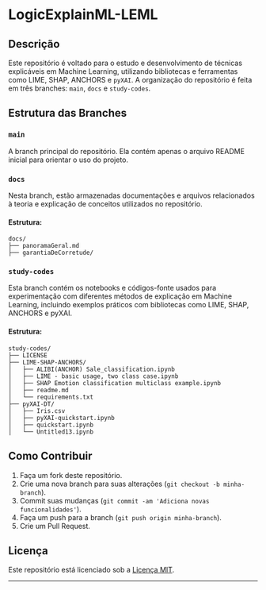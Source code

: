 # LogicExplainML-LEML

## Descrição

Este repositório é voltado para o estudo e desenvolvimento de técnicas explicáveis em Machine Learning, utilizando bibliotecas e ferramentas como LIME, SHAP, ANCHORS e `pyXAI`. A organização do repositório é feita em três branches: `main`, `docs` e `study-codes`.

## Estrutura das Branches

### `main`
A branch principal do repositório. Ela contém apenas o arquivo README inicial para orientar o uso do projeto.

### `docs`
Nesta branch, estão armazenadas documentações e arquivos relacionados à teoria e explicação de conceitos utilizados no repositório.

#### Estrutura:
```
docs/
├── panoramaGeral.md
├── garantiaDeCorretude/
```

### `study-codes`
Esta branch contém os notebooks e códigos-fonte usados para experimentação com diferentes métodos de explicação em Machine Learning, incluindo exemplos práticos com bibliotecas como LIME, SHAP, ANCHORS e pyXAI.

#### Estrutura:
```
study-codes/
├── LICENSE
├── LIME-SHAP-ANCHORS/
│   ├── ALIBI(ANCHOR) Sale_classification.ipynb
│   ├── LIME - basic usage, two class case.ipynb
│   ├── SHAP Emotion classification multiclass example.ipynb
│   ├── readme.md
│   └── requirements.txt
├── pyXAI-DT/
│   ├── Iris.csv
│   ├── pyXAI-quickstart.ipynb
│   ├── quickstart.ipynb
│   └── Untitled13.ipynb
```

## Como Contribuir

1. Faça um fork deste repositório.
2. Crie uma nova branch para suas alterações (`git checkout -b minha-branch`).
3. Commit suas mudanças (`git commit -am 'Adiciona novas funcionalidades'`).
4. Faça um push para a branch (`git push origin minha-branch`).
5. Crie um Pull Request.

## Licença
Este repositório está licenciado sob a [Licença MIT](LICENSE).

---

